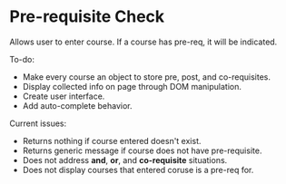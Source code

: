 # Pre-requisite Check

Allows user to enter course. If a course has pre-req, it will be indicated.

To-do:

* Make every course an object to store pre, post, and co-requisites.
* Display collected info on page through DOM manipulation.
* Create user interface.
* Add auto-complete behavior.

Current issues:

* Returns nothing if course entered doesn't exist.
* Returns generic message if course does not have pre-requisite.
* Does not address **and**, **or**, and **co-requisite** situations.
* Does not display courses that entered coruse is a pre-req for.
